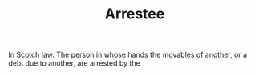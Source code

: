 ---
title: Arrestee
letter: A
permalink: "/definitions/arrestee.html"
body: In Scotch law. The person in whose hands the movables of another, or a debt
  due to another, are arrested by the
published_at: '2018-07-07'
source: Black's Law Dictionary
layout: post
---